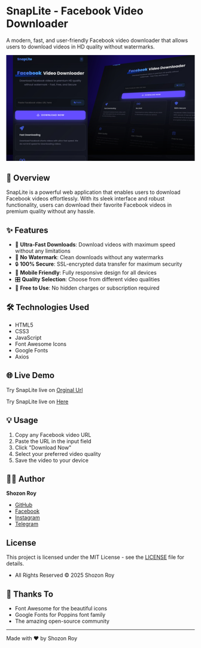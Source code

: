 
# SnapLite - Facebook Video Downloader

A modern, fast, and user-friendly Facebook video downloader that allows users to download videos in HD quality without watermarks.

![SnapLite Preview](https://raw.githubusercontent.com/Shozon-Roy/SnapLite/refs/heads/main/preview_20250401_221217.jpg)

## 🚀 Overview

SnapLite is a powerful web application that enables users to download Facebook videos effortlessly. With its sleek interface and robust functionality, users can download their favorite Facebook videos in premium quality without any hassle.

## ✨ Features

- 🚄 **Ultra-Fast Downloads**: Download videos with maximum speed without any limitations
- 🎯 **No Watermark**: Clean downloads without any watermarks
- 🔒 **100% Secure**: SSL-encrypted data transfer for maximum security
- 📱 **Mobile Friendly**: Fully responsive design for all devices
- 🎛️ **Quality Selection**: Choose from different video qualities
- 💯 **Free to Use**: No hidden charges or subscription required

## 🛠️ Technologies Used

  - HTML5
  - CSS3 
  - JavaScript 
  - Font Awesome Icons
  - Google Fonts 
  - Axios



## 🌐 Live Demo

Try SnapLite live on [Orginal Url](https://snaplite.onrender.com)

Try SnapLite live on [Here](https://shozon-roy.github.io/SnapLite/)


## 💡 Usage

1. Copy any Facebook video URL
2. Paste the URL in the input field
3. Click "Download Now"
4. Select your preferred video quality
5. Save the video to your device

## 👨‍💻 Author

**Shozon Roy**
- [GitHub](https://github.com/shozon-roy)
- [Facebook](https://www.facebook.com/shozon.roy2)
- [Instagram](https://www.instagram.com/shozon_roy)
- [Telegram](https://t.me/shozonroy2)

## License

This project is licensed under the MIT License - see the [LICENSE](LICENSE) file for details.

- All Rights Reserved © 2025 Shozon Roy



## 🙏 Thanks To

- Font Awesome for the beautiful icons
- Google Fonts for Poppins font family
- The amazing open-source community

---
Made with ❤️ by Shozon Roy
